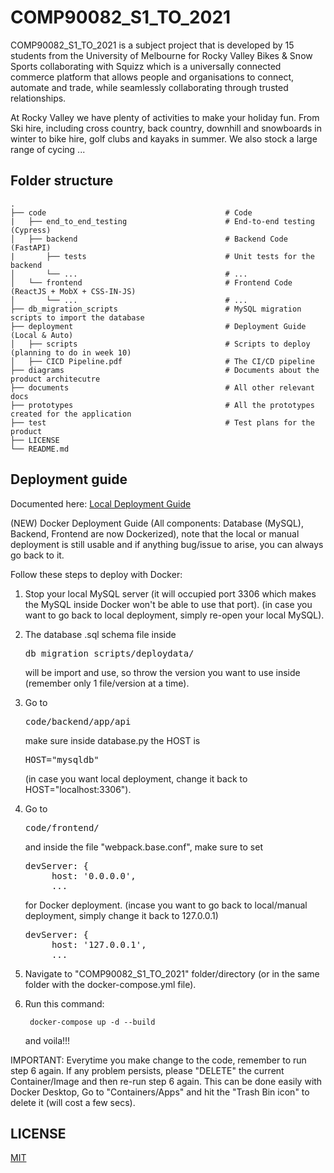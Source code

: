# COMP90082_S1_TO_2021
COMP90082_S1_TO_2021 is a subject project that is developed by 15 students from the University of Melbourne for Rocky Valley Bikes & Snow Sports collaborating with Squizz which is a universally connected commerce platform that allows people and organisations to connect, automate and trade, while seamlessly collaborating through trusted relationships.

At Rocky Valley we have plenty of activities to make your holiday fun. From Ski hire, including cross country, back country, downhill and snowboards in winter to bike hire, golf clubs and kayaks in summer. We also stock a large range of cycing ...


## Folder structure

    .
    ├── code                                        # Code
    |   ├── end_to_end_testing                      # End-to-end testing (Cypress)
    │   ├── backend                                 # Backend Code (FastAPI)
    |       ├── tests                               # Unit tests for the backend
    │       └── ...                                 # ...
    │   └── frontend                                # Frontend Code (ReactJS + MobX + CSS-IN-JS)
    │       └── ...                                 # ...
    ├── db_migration_scripts                        # MySQL migration scripts to import the database
    ├── deployment                                  # Deployment Guide (Local & Auto)
    │   ├── scripts                                 # Scripts to deploy (planning to do in week 10)
    │   ├── CICD Pipeline.pdf                       # The CI/CD pipeline
    ├── diagrams                                    # Documents about the product architecutre
    ├── documents                                   # All other relevant docs
    ├── prototypes                                  # All the prototypes created for the application
    ├── test                                        # Test plans for the product
    ├── LICENSE
    └── README.md
    
## Deployment guide
  
Documented here: [Local Deployment Guide](https://github.com/ndhngoc91/COMP90082_S1_TO_2021/blob/master/deployment/Local%20Deployment%20Guide.pdf)

(NEW) Docker Deployment Guide (All components: Database (MySQL), Backend, Frontend are now Dockerized), note that the local or manual deployment is still usable and if anything bug/issue to arise, you can always go back to it.

Follow these steps to deploy with Docker:

1. Stop your local MySQL server (it will occupied port 3306 which makes the MySQL inside Docker won't be able to use that port). (in case you want to go back to local deployment, simply re-open your local MySQL).
   
2. The database .sql schema file inside <pre>db_migration_scripts/deploydata/</pre> will be import and use, so throw the version you want to use inside (remember only 1 file/version at a time).
   
3. Go to <pre>code/backend/app/api</pre> make sure inside database.py the HOST is <pre>HOST="mysqldb"</pre>
(in case you want local deployment, change it back to HOST="localhost:3306").

4. Go to <pre>code/frontend/</pre> and inside the file "webpack.base.conf", make sure to set
   <pre>devServer: {
        host: '0.0.0.0',
        ...</pre> for Docker deployment. (incase you want to go back to local/manual deployment, simply change it back to 127.0.0.1)
    <pre>devServer: {
        host: '127.0.0.1',
        ...</pre> 

5. Navigate to "COMP90082_S1_TO_2021" folder/directory (or in the same folder with the docker-compose.yml file).

6. Run this command:

        docker-compose up -d --build
   and voila!!!

IMPORTANT: Everytime you make change to the code, remember to run step 6 again. If any problem persists, please "DELETE" the current Container/Image and then re-run step 6 again. This can be done easily with Docker Desktop, Go to "Containers/Apps" and hit the "Trash Bin icon" to delete it (will cost a few secs).

## LICENSE
  [MIT](LICENSE)
